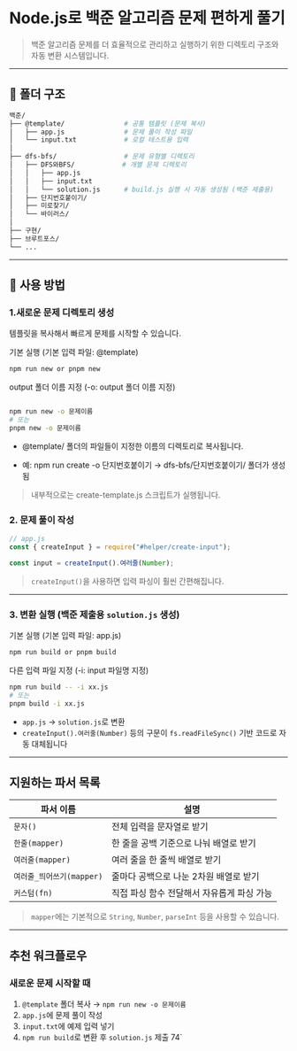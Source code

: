 # Node.js로 백준 알고리즘 문제 편하게 풀기

> 백준 알고리즘 문제를 더 효율적으로 관리하고 실행하기 위한 디렉토리 구조와 자동 변환 시스템입니다.

---

## 📁 폴더 구조

```bash
백준/
├── @template/               # 공통 템플릿 (문제 복사)
│   ├── app.js               # 문제 풀이 작성 파일
│   └── input.txt            # 로컬 테스트용 입력
│
├── dfs-bfs/                 # 문제 유형별 디렉토리
│   ├── DFS와BFS/            # 개별 문제 디렉토리
│   │   ├── app.js
│   │   ├── input.txt
│   │   └── solution.js      # build.js 실행 시 자동 생성됨 (백준 제출용)
│   ├── 단지번호붙이기/
│   ├── 미로찾기/
│   └── 바이러스/
│
├── 구현/
├── 브루트포스/
└── ...
```

---

## 🚀 사용 방법

### 1.새로운 문제 디렉토리 생성

템플릿을 복사해서 빠르게 문제를 시작할 수 있습니다.

기본 실행 (기본 입력 파일: @template)

```bash
npm run new or pnpm new
```

output 폴더 이름 지정 (-o: output 폴더 이름 지정)

```bash

npm run new -o 문제이름
# 또는
pnpm new -o 문제이름
```

- @template/ 폴더의 파일들이 지정한 이름의 디렉토리로 복사됩니다.

- 예: npm run create -o 단지번호붙이기 → dfs-bfs/단지번호붙이기/ 폴더가 생성됨

> 내부적으로는 create-template.js 스크립트가 실행됩니다.

### 2. 문제 풀이 작성

```js
// app.js
const { createInput } = require("#helper/create-input");

const input = createInput().여러줄(Number);
```

> `createInput()`을 사용하면 입력 파싱이 훨씬 간편해집니다.

---

### 3. 변환 실행 (백준 제출용 `solution.js` 생성)

기본 실행 (기본 입력 파일: app.js)

```bash
npm run build or pnpm build
```

다른 입력 파일 지정 (-i: input 파일명 지정)

```bash
npm run build -- -i xx.js
# 또는
pnpm build -i xx.js
```

- `app.js` → `solution.js`로 변환
- `createInput().여러줄(Number)` 등의 구문이 `fs.readFileSync()` 기반 코드로 자동 대체됩니다

---

## 지원하는 파서 목록

| 파서 이름                 | 설명                                       |
| ------------------------- | ------------------------------------------ |
| `문자()`                  | 전체 입력을 문자열로 받기                  |
| `한줄(mapper)`            | 한 줄을 공백 기준으로 나눠 배열로 받기     |
| `여러줄(mapper)`          | 여러 줄을 한 줄씩 배열로 받기              |
| `여러줄_띄어쓰기(mapper)` | 줄마다 공백으로 나눈 2차원 배열로 받기     |
| `커스텀(fn)`              | 직접 파싱 함수 전달해서 자유롭게 파싱 가능 |

> `mapper`에는 기본적으로 `String`, `Number`, `parseInt` 등을 사용할 수 있습니다.

---

## 추천 워크플로우

### 새로운 문제 시작할 때

1. `@template` 폴더 복사 → `npm run new -o 문제이름`
2. `app.js`에 문제 풀이 작성
3. `input.txt`에 예제 입력 넣기
4. `npm run build`로 변환 후 `solution.js` 제출
74` 